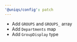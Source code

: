 ```yaml
---
'@uniqs/config': patch
---
```


- Add `GROUPS` and `GROUPS_` array
- Add `Departments` map
- Add `GroupDisplay` type
